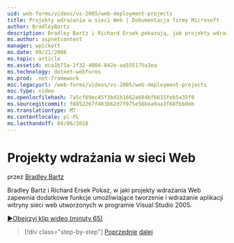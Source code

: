 ```yaml
---
uid: web-forms/videos/vs-2005/web-deployment-projects
title: Projekty wdrażania w sieci Web | Dokumentacja firmy Microsoft
author: BradleyBartz
description: Bradley Bartz i Richard Ersek pokazują, jak projekty wdrażania Web oferowanie dodatkowych funkcji do tworzenia i utworzyć wdrażanie aplikacji witryny sieci web...
ms.author: aspnetcontent
manager: wpickett
ms.date: 09/21/2006
ms.topic: article
ms.assetid: eca1b75a-2f32-4004-842e-aa555175a3ea
ms.technology: dotnet-webforms
ms.prod: .net-framework
msc.legacyurl: /web-forms/videos/vs-2005/web-deployment-projects
msc.type: video
ms.openlocfilehash: 7a5cf69ec45f3bd1b1662a604bf6615feb5a35f0
ms.sourcegitcommit: f8852267f463b62d7f975e56bea9aa3f68fbbdeb
ms.translationtype: MT
ms.contentlocale: pl-PL
ms.lasthandoff: 04/06/2018
---
```

<a name="web-deployment-projects"></a>Projekty wdrażania w sieci Web
====================
przez [Bradley Bartz](https://github.com/BradleyBartz)

Bradley Bartz i Richard Ersek Pokaż, w jaki projekty wdrażania Web zapewnia dodatkowe funkcje umożliwiające tworzenie i wdrażanie aplikacji witryny sieci web utworzonych w programie Visual Studio 2005.

[&#9654;Obejrzyj klip wideo (minuty 65)](https://channel9.msdn.com/Blogs/ASP-NET-Site-Videos/web-deployment-projects)

> [!div class="step-by-step"]
> [Poprzednie](how-do-i-enable-code-coverage-and-profiling-in-production-applications.md)
> [dalej](web-application-projects-web-deployment-projects.md)
